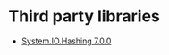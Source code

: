 # Third party libraries

- [System.IO.Hashing 7.0.0](https://www.nuget.org/packages/System.IO.Hashing/7.0.0)
